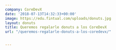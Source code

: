 ```yaml
---
company: CoreDevX
date: '2018-07-13T14:32:33+00:00'
image: https://edu.fintual.com/uploads/donuts.jpg
layout: donuts
title: Queremos regalarle donuts a los CoreDevX
url: "/queremos-regalarle-donuts-a-los-coredevx/"


---
```

